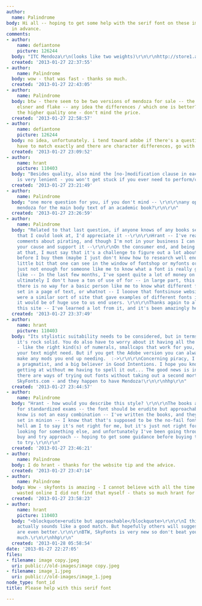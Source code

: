 ```yaml
---
author:
  name: Palindrome
body: Hi all -- hoping to get some help with the serif font on these images - thanks
  in advance.
comments:
- author:
    name: defiantone
    picture: 126244
  body: "ITC Mendoza\r\n(looks like two weights)\r\n\r\nhttp://store1.adobe.com/cfusion/store/html/index.cfm?store=OLS-US&event=displayFontPackage&code=1073"
  created: '2013-01-27 22:37:55'
- author:
    name: Palindrome
  body: wow - that was fast - thanks so much.
  created: '2013-01-27 22:43:05'
- author:
    name: Palindrome
  body: btw - there seem to be two versions of mendoza for sale -- the adobe and the
    elsner and flake -- any idea the differences / which one is better? I would prefer
    the higher quality one - don't mind the price.
  created: '2013-01-27 22:58:57'
- author:
    name: defiantone
    picture: 126244
  body: no idea, unfortunately. i tend toward adobe if there's a question but if you
    have to match exactly and there are character differences, go with your gut.
  created: '2013-01-27 23:09:52'
- author:
    name: hrant
    picture: 110403
  body: "Besides quality, also mind the [no-]modification clause in each EULA: Adobe's
    is very lenient - you won't get stuck if you ever need to perform/commission mods.\r\n\r\nhhp\r\n"
  created: '2013-01-27 23:21:49'
- author:
    name: Palindrome
  body: "one more question for you, if you don't mind -- \r\n\r\nany opinions on using
    mendoza for the main body text of an academic book?\r\n\r\n"
  created: '2013-01-27 23:26:59'
- author:
    name: Palindrome
  body: "Related to that last question, if anyone knows of any books set in Mendoza
    that I could look at, I'd appreciate it --\r\n\r\nHrant -- I've read your many
    comments about pirating, and though I'm not in your business I can understand
    your cause and support it --\r\n\r\nOn the consumer end, and being a novice consumer
    at that, I must say that it's a challenge to figure out a lot about these fonts
    before I buy them (maybe I just don't know how to research well enough) -- the
    little bit that one can see in the window of fontshop or myfonts or whatever is
    just not enough for someone like me to know what a font is really going to look
    like -- In the last few months, I've spent quite a lot of money on fonts that
    ultimately I don't have a ton of use of for -- in large part, this is because
    there is no way for a basic person like me to know what different fonts look like
    set in a page of text, or whatnot -- I looove that fontsinuse website -- if there
    were a similar sort of site that gave examples of different fonts in use in books,
    it would be of huge use to us end users. \r\n\r\nThanks again to all of you on
    this site -- I've learned a lot from it, and it's been amazingly helpful.\r\n\r\n"
  created: '2013-01-27 23:37:49'
- author:
    name: hrant
    picture: 110403
  body: "Its stylistic suitability needs to be considered, but in terms of readability,
    it's rock solid. You do also have to worry about it having all the \"parts\" though
    - like the right kind(s) of numerals, smallcaps that work for you, and other things
    your text might need. But if you get the Adobe version you can always get me to
    make any mods you end up needing.  :->\r\n\r\nConcerning piracy, I'm actually
    a pragmatist, and a big believer in Good Intentions. I hope you know what I'm
    getting at without me having to spell it out... The good news is increasingly
    there are ways of trying out fonts without taking out a second mortgage, like
    SkyFonts.com - and they happen to have Mendoza!\r\n\r\nhhp\r\n"
  created: '2013-01-27 23:44:57'
- author:
    name: Palindrome
  body: "Hrant - how would you describe this style? \r\n\r\nThe books are study guides
    for standardized exams -- the font should be erudite but approachable, which I
    know is not an easy combination -- I've written the books, and they are currently
    set in minion -- I know that that's supposed to be the no-fail font, and who the
    hell am I to say it's not right for me, but it's just not right for me -- I'm
    looking for something else, and unfortunately I've been going through a painful
    buy and try approach -- hoping to get some guidance before buying the next one
    to try.\r\n\r\n"
  created: '2013-01-27 23:46:21'
- author:
    name: Palindrome
  body: I do hrant - thanks for the website tip and the advice.
  created: '2013-01-27 23:47:14'
- author:
    name: Palindrome
  body: Wow - skyfonts is amazing - I cannot believe with all the time that I have
    wasted online I did not find that myself - thats so much hrant for the suggestion.
  created: '2013-01-27 23:58:23'
- author:
    name: hrant
    picture: 110403
  body: "<blockquote>erudite but approachable</blockquote>\r\n\r\nI think Mendoza
    actually sounds like a good match. But hopefully others will suggest faces that
    are even better.\r\n\r\nBTW, SkyFonts is very new so don't beat yourself up too
    much.\r\n\r\nhhp\r\n"
  created: '2013-01-28 05:58:54'
date: '2013-01-27 22:27:05'
files:
- filename: image copy.jpeg
  uri: public://old-images/image copy.jpeg
- filename: image_1.jpeg
  uri: public://old-images/image_1.jpeg
node_type: font_id
title: Please help with this serif font

---
```

